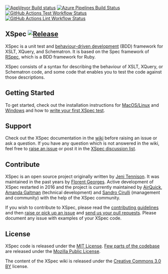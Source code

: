 [![AppVeyor Build status](https://ci.appveyor.com/api/projects/status/github/xspec/xspec?branch=master&svg=true "AppVeyor Build Status")](https://ci.appveyor.com/project/xspec/xspec/branch/master)
[![Azure Pipelines Build Status](https://dev.azure.com/xspec/xspec/_apis/build/status/xspec.xspec?branchName=master)](https://dev.azure.com/xspec/xspec/_build/latest?definitionId=1&branchName=master)
[![GitHub Actions Test Workflow Status](https://github.com/xspec/xspec/workflows/Test/badge.svg?branch=master&event=push)](https://github.com/xspec/xspec/actions?query=branch%3Amaster+event%3Apush+workflow%3ATest)
[![GitHub Actions Lint Workflow Status](https://github.com/xspec/xspec/workflows/Lint/badge.svg?branch=master&event=push)](https://github.com/xspec/xspec/actions?query=branch%3Amaster+event%3Apush+workflow%3ALint)

## XSpec [![Release](https://img.shields.io/github/v/release/xspec/xspec.svg)](https://github.com/xspec/xspec/releases/latest)

XSpec is a unit test and [behaviour-driven development](https://en.wikipedia.org/wiki/Behavior_Driven_Development) (BDD) framework for XSLT, XQuery, and Schematron. It is based on the Spec framework of [RSpec](https://rspec.info/), which is a BDD framework for Ruby.

XSpec consists of a syntax for describing the behaviour of XSLT, XQuery, or Schematron code, and some code that enables you to test the code against those descriptions.

## Getting Started

To get started, check out the installation instructions for [MacOS/Linux](https://github.com/xspec/xspec/wiki/Installation-on-Mac-and-Linux) and [Windows](https://github.com/xspec/xspec/wiki/Installation-on-Windows) and how to [write your first XSpec test](https://github.com/xspec/xspec/wiki/Getting-Started).

## Support

Check out the XSpec documentation in the [wiki](https://github.com/xspec/xspec/wiki) before raising an issue or ask a question. If you have any question which is not answered in the wiki, feel free to [raise an issue](https://github.com/xspec/xspec/issues) or post it in the [XSpec discussion list](https://groups.google.com/d/forum/xspec-users).

## Contribute

XSpec is an open source project originally written by [Jeni Tennison](https://github.com/JeniT). It was maintained in the past years by [Florent Georges](https://github.com/fgeorges). Active development of XSpec restarted in 2016 and the project is currently maintained by [AirQuick](https://github.com/AirQuick), [Amanda Galtman](https://github.com/galtm) (technical development) and [Sandro Cirulli](https://github.com/cirulls) (management and community) with the help of the XSpec community.

If you wish to contribute to XSpec, please read the [contributing guidelines](https://github.com/xspec/xspec/blob/master/CONTRIBUTING.md) and then [raise or pick up an issue](https://github.com/xspec/xspec/issues) and [send us your pull requests](https://github.com/xspec/xspec/pulls). Please document any issue with examples of your XSpec code.

## License

XSpec code is released under the [MIT License](LICENSE). [Few parts of the codebase](https://github.com/xspec/xspec/blob/master/java/com/jenitennison/xslt/tests/XSLTCoverageTraceListener.java) are released under the [Mozilla Public License](https://www.mozilla.org/en-US/MPL/).

The content of the XSpec wiki is released under the [Creative Commons 3.0 BY](https://creativecommons.org/licenses/by/3.0/) license.
